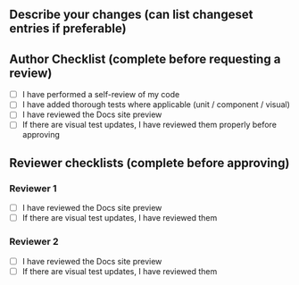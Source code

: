 ## Describe your changes (can list changeset entries if preferable)


## Author Checklist (complete before requesting a review)
- [ ] I have performed a self-review of my code
- [ ] I have added thorough tests where applicable (unit / component / visual)
- [ ] I have reviewed the Docs site preview
- [ ] If there are visual test updates, I have reviewed them properly before approving

## Reviewer checklists (complete before approving)
### Reviewer 1
- [ ] I have reviewed the Docs site preview
- [ ] If there are visual test updates, I have reviewed them

### Reviewer 2
- [ ] I have reviewed the Docs site preview
- [ ] If there are visual test updates, I have reviewed them
